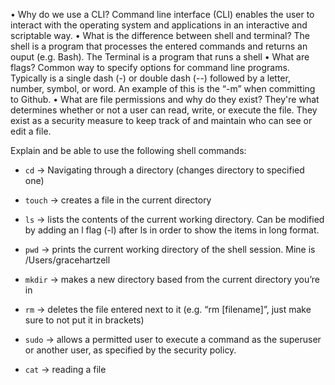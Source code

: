 • Why do we use a CLI?
    Command line interface (CLI) enables the user to interact with the operating system and applications in an interactive and scriptable way.
• What is the difference between shell and terminal?
    The shell is a program that processes the entered commands and returns an ouput (e.g. Bash). The Terminal is a program that runs a shell 
• What are flags?
    Common way to specify options for command line programs. Typically is a single dash (-) or double dash (--) followed by a letter, number, symbol, or word. An example of this is the “-m” when committing to Github.
• What are file permissions and why do they exist?
    They're what determines whether or not a user can read, write, or execute the file. They exist as a security measure to keep track of and maintain who can see or edit a file.
 
 
Explain and be able to use the following shell commands:
- `cd` → Navigating through a directory (changes directory to specified one)

- `touch` → creates a file in the current directory 

- `ls` → lists the contents of the current working directory. Can be modified by adding an l flag (-l) after ls in order to show the items in long format.

- `pwd` → prints the current working directory of the shell session. Mine is /Users/gracehartzell

- `mkdir` → makes a new directory based from the current directory you’re in

- `rm` → deletes the file entered next to it (e.g. “rm [filename]”, just make sure to not put it in brackets)

- `sudo` → allows a permitted user to execute a command as the superuser or another user, as specified by the security policy.

- `cat` → reading a file 


